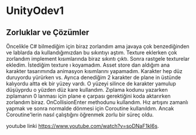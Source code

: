 
# UnityOdev1
## Zorluklar ve Çözümler
Öncelikle C# bilmediğim için biraz zorlandım ama javaya çok benzediğinden ve lablarda da kullandığımızdan bu sıkıntıyı aştım. 
Texture eklerken çok zorlandım implement kısımlarında biraz sıkıntı çıktı. Sonra rastgele texturelar ekledim. İstediğim texture ı koyamadım.
Asset store dan aldığım ana karakter tasarımında animasyon kısımlarını yapamadım. Karakter hep düz duruyordu yürürken vs. Ayrıca denediğim 2 karakter de plane in üstünde kalıyordu altta ek bir yüzey vardı. O yüzeyi silince de karakter yamulup düşüyprdu o yüzden düz kare kullandım.
Zıplama kodunu yazarken zıplamanın 0 lanması için plane e çarpası gerektiğini koda aktarırken zorlandım biraz. OnCollisionEnter methodunu kullandım.
Hız artışını zamanlı yapmak ve sonra normalde dönmesi için  Coroutine kullanıldım. Ancak Coroutine'lerin nasıl çalıştığını öğrenmek zorlu bir süreç oldu. 

youtube linki https://www.youtube.com/watch?v=soDNaF1kl6s.
